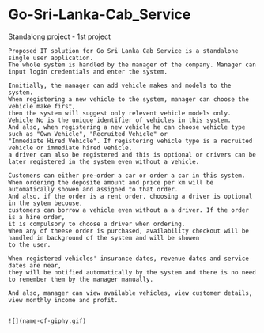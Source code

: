 # Go-Sri-Lanka-Cab_Service

Standalong project - 1st project

	Proposed IT solution for Go Sri Lanka Cab Service is a standalone single user application.
	The whole system is handled by the manager of the company. Manager can input login credentials and enter the system.

	Innitially, the manager can add vehicle makes and models to the system.
	When registering a new vehicle to the system, manager can choose the vehicle make first,
	then the system will suggest only relevent vehicle models only. Vehicle No is the unique identifier of vehicles in this system.
	And also, when registering a new vehicle he can choose vehicle type such as "Own Vehicle", "Recruited Vehicle" or 
	"Immediate Hired Vehicle". If registering vehicle type is a recruited vehicle or immediate hired vehicle,
	a driver can also be registered and this is optional or drivers can be later registered in the system even without a vehicle.
	
	Customers can either pre-order a car or order a car in this system.
	When ordering the deposite amount and price per km will be automatically showen and assigned to that order. 
	And also, if the order is a rent order, choosing a driver is optional in the sytem becouse, 
	customers can borrow a vehicle even without a a driver. If the order is a hire order,
	it is compulsory to choose a driver when ordering.
	When any of theese order is purchased, availability checkout will be handled in background of the system and will be showen 
	to the user.	

	When registered vehicles' insurance dates, revenue dates and service dates are near,
	they will be notified automatically by the system and there is no need to remember them by the manager manually.

	And also, manager can view available vehicles, view customer details, view monthly income and profit.
	
	
	![](name-of-giphy.gif)
